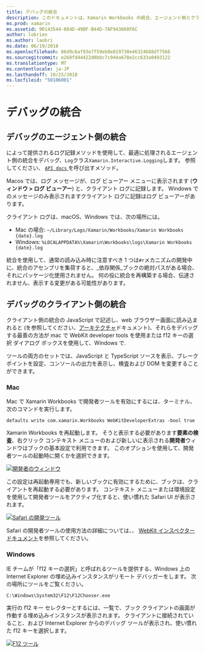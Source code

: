 ```yaml
---
title: デバッグの統合
description: このドキュメントは、Xamarin Workbooks の統合、エージェント側とクライアント側では、Windows とファルダの両方をデバッグする方法を説明します
ms.prod: xamarin
ms.assetid: 90143544-084D-49BF-B44D-7AF943668F6C
author: lobrien
ms.author: laobri
ms.date: 06/19/2018
ms.openlocfilehash: 86d9c6af93e7f59eb0e819730e46324688df7566
ms.sourcegitcommit: e268fd44422d0bbc7c944a678e2cc633a0493122
ms.translationtype: MT
ms.contentlocale: ja-JP
ms.lasthandoff: 10/25/2018
ms.locfileid: "50106001"
---
```

# <a name="debugging-integrations"></a>デバッグの統合

## <a name="debugging-agent-side-integrations"></a>デバッグのエージェント側の統合

によって提供されるログ記録メソッドを使用して、最適に処理されるエージェント側の統合をデバッグ、`Log`クラス`Xamarin.Interactive.Logging`します。 参照してください、 [ `API docs` ](https://developer.xamarin.com/api/type/Xamarin.Interactive.Logging.Log/)を呼び出すメソッド。

Macos では、ログ メッセージが、ログ ビューアー メニューに表示されます (**ウィンドウ > ログ ビューアー**) と、クライアント ログに記録します。 Windows でのメッセージのみ表示されますクライアント ログに記録はログ ビューアーがあります。

クライアント ログは、macOS、Windows では、次の場所には。

- Mac の場合: `~/Library/Logs/Xamarin/Workbooks/Xamarin Workbooks {date}.log`
- Windows: `%LOCALAPPDATA%\Xamarin\Workbooks\logs\Xamarin Workbooks {date}.log`

統合を使用して、通常の読み込み時に注意すべき 1 つは`#r`メカニズムの開発中に、統合のアセンブリを集荷すると、_依存関係_ブックの絶対パスがある場合、それにパッケージ化使用されません。 何の役に統合を再構築する場合、伝達されません、表示する変更がある可能性があります。

## <a name="debugging-client-side-integrations"></a>デバッグのクライアント側の統合

クライアント側の統合の JavaScript で記述し、web ブラウザー画面に読み込まれると (を参照してください、[アーキテクチャ](~/tools/workbooks/sdk/architecture.md)ドキュメント)、それらをデバッグする最善の方法が mac で WebKit developer tools を使用または f12 キーの選択 ダイアログ ボックスを使用して、Windows で.

ツールの両方のセットでは、JavaScript と TypeScript ソースを表示、ブレークポイントを設定、コンソールの出力を表示し、検査および DOM を変更することができます。

### <a name="mac"></a>Mac

Mac で Xamarin Workbooks で開発者ツールを有効にするには、ターミナル、次のコマンドを実行します。

```shell
defaults write com.xamarin.Workbooks WebKitDeveloperExtras -bool true
```

Xamarin Workbooks を再起動します。 そうと表示する必要があります**要素の検査**、右クリック コンテキスト メニューのおよび新しいに表示される**開発者**ウィンドウはブックの基本設定で利用できます。 このオプションを使用して、開発者ツールの起動時に開くかを選択できます。

[![開発者のウィンドウ](debugging-images/developer-pane-small.png)](debugging-images/developer-pane.png#lightbox)

この設定は再起動専用でも、新しいブックに有効にするために、ブックは、クライアントを再起動する必要があります。 コンテキスト メニューまたは環境設定を使用して開発者ツールをアクティブ化すると、使い慣れた Safari UI が表示されます。

[![Safari の開発ツール](debugging-images/mac-dev-tools.png)](debugging-images/mac-dev-tools.png#lightbox)

Safari の開発者ツールの使用方法の詳細については、、 [WebKit インスペクター ドキュメント][webkit-docs]を参照してください。

### <a name="windows"></a>Windows

IE チームが「f12 キーの選択」と呼ばれるツールを提供する、Windows 上の Internet Explorer の埋め込みインスタンスがリモート デバッガーをします。 次の場所にツールをご覧ください。

```shell
C:\Windows\System32\F12\F12Chooser.exe
```

実行の f12 キー セレクターとするには、一覧で、ブック クライアントの画面が作動する埋め込みインスタンスが表示されます。 クライアントに接続されていること、および Internet Explorer からのデバッグ ツールが表示され、使い慣れた f12 キーを選択します。

[![F12 ツール](debugging-images/windows-dev-tools.png)](debugging-images/windows-dev-tools.png#lightbox)

[webkit-docs]: https://trac.webkit.org/wiki/WebInspector

